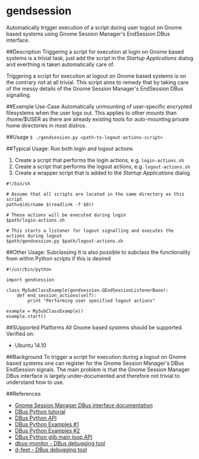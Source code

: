 # gendsession
Automatically trigger execution of a script during user logout on Gnome based systems using Gnome Session Manager's EndSession DBus interface.

##Description
Triggering a script for execution at login on Gnome based systems is a trivial task, just add the script in the *Startup Applications* dialog and everthing is taken automatically care of.

Triggering a script for execution at logout on Gnome based systems is on the contrary not at all trivial. This script aims to remedy that by taking care of the messy details of the Gnome Session Manager's EndSession DBus signalling.

##Example Use-Case
Automatically unmounting of user-specific encrypted filesystems when the user logs out. This applies to other mounts than /home/$USER as there are already existing tools for auto-mounting private home directories in most distros.

##Usage
`$ ./gendsession.py <path-to-logout-actions-script>`

##Typical Usage: Run both login and logout actions
1. Create a script that performs the login actions, e.g. `login-actions.sh`
2. Create a script that performs the logout actions, e.g. `logout-actions.sh`
3. Create a wrapper script that is added to the *Startup Applications* dialog
```
#!/bin/sh

# Assume that all scripts are located in the same directory as this script
path=$(dirname $(readlink -f $0))

# These actions will be executed during login
$path/login-actions.sh

# This starts a listener for logout signalling and executes the actions during logout
$path/gendsession.py $path/logout-actions.sh
```

##Other Usage: Subclassing
It is also possible to subclass the functionality from within Python scripts if this is desired
```
#!/usr/bin/python

import gendsession

class MySubClassExample(gendsession.GEndSessionListenerBase):
    def end_session_actions(self):
        print "Performing user specified logout actions"

example = MySubClassExample()
example.start()
```

##SUpported Platforms
All Gnome based systems should be supported. Verified on:
* Ubuntu 14.10

##Background
To trigger a script for execution during a logout on Gnome based systems one can register for the Gnome Session Manager's DBus EndSession signals. The main problem is that the Gnome Session Manager DBus interface is largely under-documented and therefore not trivial to understand how to use.

##References
* [Gnome Session Manager DBus interface documentation](https://people.gnome.org/~mccann/gnome-session/docs/gnome-session.html)
* [DBus Python tutorial](http://dbus.freedesktop.org/doc/dbus-python/doc/tutorial.html)
* [DBus Python API](http://dbus.freedesktop.org/doc/dbus-python/api/)
* [DBus Python Examples #1](https://wiki.python.org/moin/DbusExamples)
* [DBus Python Examples #2](http://en.wikibooks.org/wiki/Python_Programming/Dbus)
* [DBus Python glib main loop API](https://developer.gnome.org/pygobject/2.26/class-glibmainloop.html)
* [dbus-monitor - DBus debugging tool](http://dbus.freedesktop.org/doc/dbus-monitor.1.html)
* [d-feet - DBus debugging tool](https://launchpad.net/ubuntu/+source/d-feet)
